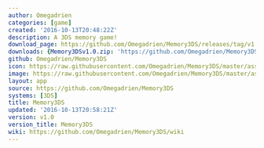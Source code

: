 ```yaml
---
author: Omegadrien
categories: [game]
created: '2016-10-13T20:48:22Z'
description: A 3DS memory game!
download_page: https://github.com/Omegadrien/Memory3DS/releases/tag/v1.0
downloads: {Memory3DSv1.0.zip: 'https://github.com/Omegadrien/Memory3DS/releases/download/v1.0/Memory3DSv1.0.zip'}
github: Omegadrien/Memory3DS
icon: https://raw.githubusercontent.com/Omegadrien/Memory3DS/master/assets/icon.png
image: https://raw.githubusercontent.com/Omegadrien/Memory3DS/master/assets/banner.png
layout: app
source: https://github.com/Omegadrien/Memory3DS
systems: [3DS]
title: Memory3DS
updated: '2016-10-13T20:58:21Z'
version: v1.0
version_title: Memory3DS
wiki: https://github.com/Omegadrien/Memory3DS/wiki
---
```

